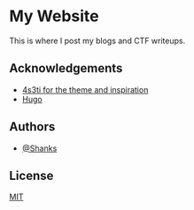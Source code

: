 # My Website

This is where I post my blogs and CTF writeups. 

## Acknowledgements

 - [4s3ti for the theme and inspiration](https://github.com/4s3ti/hugo-theme-hello-4s3ti)
 - [Hugo](https://gohugo.io/)


## Authors

- [@Shanks](https://www.github.com/huntershanks)


## License

[MIT](https://choosealicense.com/licenses/mit/)
